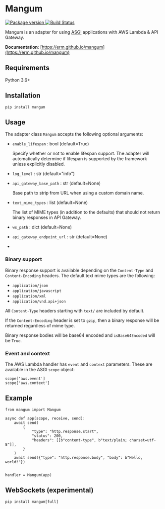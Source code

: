 # Mangum

<a href="https://pypi.org/project/mangum/">
    <img src="https://badge.fury.io/py/mangum.svg" alt="Package version">
</a>
<a href="https://travis-ci.org/erm/mangum">
    <img src="https://travis-ci.org/erm/mangum.svg?branch=master" alt="Build Status">
</a>

Mangum is an adapter for using [ASGI](https://asgi.readthedocs.io/en/latest/) applications with AWS Lambda & API Gateway.

**Documentation**: [https://erm.github.io/mangum](https://erm.github.io/mangum)

## Requirements

Python 3.6+

## Installation

```shell
pip install mangum
```

## Usage

The adapter class `Mangum` accepts the following optional arguments:

- `enable_lifespan` : bool (default=True)
    
    Specify whether or not to enable lifespan support. The adapter will automatically determine if lifespan is supported by the framework unless explicitly disabled.

- `log_level` : str (default="info")

- `api_gateway_base_path` : str (default=None)
    
    Base path to strip from URL when using a custom domain name.

- `text_mime_types` : list (default=None)
        
    The list of MIME types (in addition to the defaults) that should not return binary responses in API Gateway.

- `ws_path` : dict (default=None)

- `api_gateway_endpoint_url` : str (default=None)

- 

### Binary support

Binary response support is available depending on the `Content-Type` and `Content-Encoding` headers. The default text mime types are the following:

- `application/json`
- `application/javascript`
- `application/xml`
- `application/vnd.api+json`

All `Content-Type` headers starting with `text/` are included by default.

If the `Content-Encoding` header is set to `gzip`, then a binary response will be returned regardless of mime type.

Binary response bodies will be base64 encoded and `isBase64Encoded` will be `True`.

### Event and context

The AWS Lambda handler has `event` and `context` parameters. These are available in the ASGI `scope` object:

```python3
scope['aws.event']
scope['aws.context']
```

## Example

```python3
from mangum import Mangum

async def app(scope, receive, send):
    await send(
        {
            "type": "http.response.start",
            "status": 200,
            "headers": [[b"content-type", b"text/plain; charset=utf-8"]],
        }
    )
    await send({"type": "http.response.body", "body": b"Hello, world!"})


handler = Mangum(app)
```

## WebSockets (experimental)

```shell
pip install mangum[full]
```

